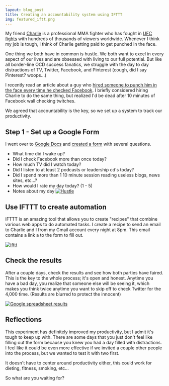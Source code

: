```yaml
---
layout: blog_post
title: Creating an accountability system using IFTTT
img: featured_iftt.png
---
```


My friend [Charlie](http://charlie-brenneman.com) is a professional MMA fighter who has fought in [UFC fights](http://www.ufc.com/fighter/Charlie-Brenneman) with hundreds of thousands of viewers worldwide. Whenever I think my job is tough, I think of Charlie getting paid to get punched in the face.

<!-- more -->

One thing we both have in common is hustle. We both want to excel in every aspect of our lives and are obsessed with living to our full potential. But like all border-line OCD success fanatics, we struggle with the day to day distractions of TV, Twitter, Facebook, and Pinterest (cough, did I say Pinterest? woops...)

I recently read an article about a guy who [hired someone to punch him in the face every time he checked Facebook](http://hackthesystem.com/blog/why-i-hired-a-girl-on-craigslist-to-slap-me-in-the-face-and-why-it-quadrupled-my-productivity/). I briefly considered hiring Charlie to do the same thing, but realized I'd be dead after 10 minutes of Facebook wall checking twitches.

We agreed that accountability is the key, so we set up a system to track our productivity.

## Step 1 - Set up a Google Form

I went over to [Google Docs](http://docs.google.com) and [created a form](http://www.youtube.com/watch?v=IzgaUOW6GIs) with several questions.

*   What time did I wake up?
*   Did I check Facebook more than once today?
*   How much TV did I watch today?
*   Did I listen to at least 2 podcasts or leadership cd's today?
*   Did I spend more than 1 10 minute session reading useless blogs, news sites, etc...?
*   How would I rate my day today? (1 - 5)
*   Notes about my day
[![Hustle](http://s92309880.onlinehome.us/Niche_StartupKit/wp-content/uploads/2012/11/Screen-Shot-2012-11-06-at-9.46.56-PM.png "Hustle")](http://s92309880.onlinehome.us/Niche_StartupKit/wp-content/uploads/2012/11/Screen-Shot-2012-11-06-at-9.46.56-PM.png)

## Use IFTTT to create automation

IFTTT is an amazing tool that allows you to create "recipes" that combine various web apps to do automated tasks. I create a recipe to send an email to Charlie and I from my Gmail account every night at 8pm. This email contains a link a to the form to fill out.

[![ifttt](http://s92309880.onlinehome.us/Niche_StartupKit/wp-content/uploads/2012/11/ifttt-300x233.png "ifttt")](http://s92309880.onlinehome.us/Niche_StartupKit/wp-content/uploads/2012/11/ifttt.png)

## Check the results

After a couple days, check the results and see how both parties have faired. This is the key to the whole process; it's open and honest. Anytime you have a bad day, you realize that someone else will be seeing it, which makes you think twice anytime you want to skip off to check Twitter for the 4,000 time. (Results are blurred to protect the innocent)

[![Google spreadsheet results](http://s92309880.onlinehome.us/Niche_StartupKit/wp-content/uploads/2012/11/results2-1024x482.png "Google spreadsheet results")](http://s92309880.onlinehome.us/Niche_StartupKit/wp-content/uploads/2012/11/results2.png)

## Reflections

This experiment has definitely improved my productivity, but I admit it's tough to keep up with. There are some days that you just don't feel like filling out the form because you knew you had a day filled with distractions. I feel like it could be even more effective if we invited a couple other people into the process, but we wanted to test it with two first.

It doesn't have to center around productivity either, this could work for dieting, fitness, smoking, etc...

So what are you waiting for?

&nbsp;
